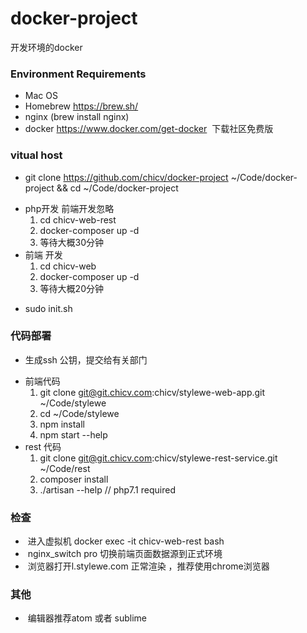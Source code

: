 # docker-project
开发环境的docker

###  Environment Requirements
 *  Mac OS
 *  Homebrew https://brew.sh/
 *  nginx  (brew install nginx)
 *  docker https://www.docker.com/get-docker  下载社区免费版
### vitual host 
 * git clone https://github.com/chicv/docker-project ~/Code/docker-project && cd  ~/Code/docker-project
 - php开发 前端开发忽略
   1. cd chicv-web-rest
   2. docker-composer up -d 
   3. 等待大概30分钟
 - 前端 开发
   1. cd  chicv-web
   2. docker-composer up -d
   3. 等待大概20分钟
 * sudo init.sh
### 代码部署
 * 生成ssh 公钥，提交给有关部门
 - 前端代码
   1. git clone git@git.chicv.com:chicv/stylewe-web-app.git ~/Code/stylewe   
   2. cd ~/Code/stylewe 
   3. npm install 
   4. npm start --help
 - rest 代码
   1. git clone 	git@git.chicv.com:chicv/stylewe-rest-service.git ~/Code/rest
   2. composer install
   3. ./artisan --help //  php7.1 required
### 检查
 *  进入虚拟机 docker exec -it chicv-web-rest bash 
 *  nginx_switch pro 切换前端页面数据源到正式环境
 *  浏览器打开l.stylewe.com 正常渲染 ，推荐使用chrome浏览器
### 其他
 *  编辑器推荐atom 或者 sublime
 
